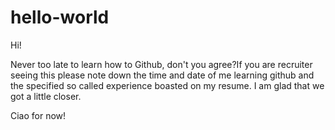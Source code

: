# hello-world

Hi! 

Never too late to learn how to Github, don't you agree?If you are recruiter seeing this please note down the time and date of me learning github and the specified so called experience boasted on my resume. I am glad that we got a little closer.

Ciao for now!
